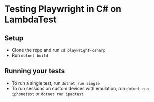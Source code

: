 # Testing Playwright in C# on LambdaTest

## Setup

* Clone the repo and run `cd playwright-csharp`
* Run `dotnet build`

## Running your tests

- To run a single test, run `dotnet run single`
- To run sessions on custom devices with emulation, run 
`dotnet run iphonetest` or `dotnet run ipadtest`
